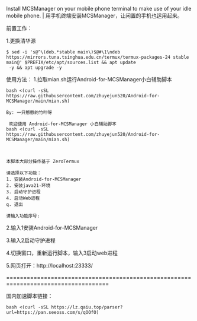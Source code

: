 Install MCSManager on your mobile phone terminal to make use of your idle mobile phone. | 用手机终端安装MCSManager，让闲置的手机也运用起来。

前置工作：

1.更换清华源

```shell
$ sed -i 's@^\(deb.*stable main\)$@#\1\ndeb https://mirrors.tuna.tsinghua.edu.cn/termux/termux-packages-24 stable main@' $PREFIX/etc/apt/sources.list && apt update
 -y && apt upgrade -y
```

使用方法：
1.拉取mian.sh运行Android-for-MCSManager小白辅助脚本
```shell
bash <(curl -sSL https://raw.githubusercontent.com/zhuyejun520/Android-for-MCSManager/main/mian.sh)
```

```shell
By: 一只憨憨的竹叶呀

 欢迎使用 Android-for-MCSManager 小白辅助脚本
bash <(curl -sSL https://raw.githubusercontent.com/zhuyejun520/Android-for-MCSManager/main/mian.sh)



本脚本大部分操作基于 ZeroTermux

请选择以下功能：
1. 安装Android-for-MCSManager
2. 安装java21-环境
3. 启动守护进程
4. 启动Web进程
q. 退出

请输入功能序号:
```

2.输入1安装Android-for-MCSManager

3.输入2启动守护进程

4.切换窗口，重新运行脚本，输入3启动web进程

5.网页打开：http://localhost:23333/

====================================================================================

国内加速脚本链接：
```shell
bash <(curl -sSL https://lz.qaiu.top/parser?url=https://pan.seeoss.com/s/qOOfO)
```

